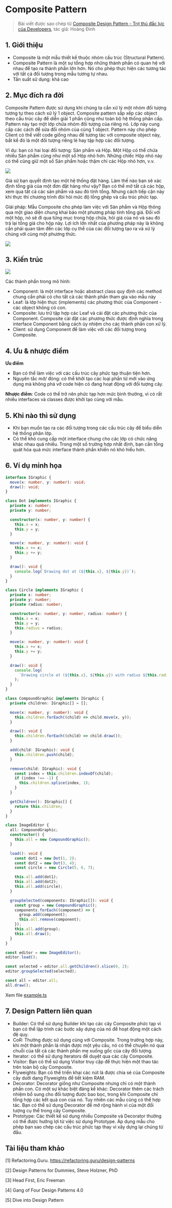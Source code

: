 # Composite Pattern

> Bài viết được sao chép từ [Composite Design Pattern - Trợ thủ đắc lực của Developers](https://viblo.asia/p/composite-design-pattern-tro-thu-dac-luc-cua-developers-Qbq5QBk3KD8), tác giả: Hoàng Đinh

## 1. Giới thiệu

- Composite là một mẫu thiết kế thuộc nhóm cấu trúc (Structural Pattern).
- Composite Pattern là một sự tổng hợp những thành phần có quan hệ với nhau để tạo ra thành phần lớn hơn. Nó cho phép thực hiện các tương tác với tất cả đối tượng trong mẫu tương tự nhau.
- Tần suất sử dụng: khá cao

## 2. Mục đích ra đời

Composite Pattern được sử dụng khi chúng ta cần xử lý một nhóm đối tượng tương tự theo cách xử lý 1 object. Composite pattern sắp xếp các object theo cấu trúc cây để diễn giải 1 phần cũng như toàn bộ hệ thống phân cấp. Pattern này tạo một lớp chứa nhóm đối tượng của riêng nó. Lớp này cung cấp các cách để sửa đổi nhóm của cùng 1 object. Pattern này cho phép Client có thể viết code giống nhau để tương tác với composite object này, bất kể đó là một đối tượng riêng lẻ hay tập hợp các đối tượng.

Ví dụ: bạn có hai loại đối tượng: Sản phẩm và Hộp. Một Hộp có thể chứa nhiều Sản phẩm cũng như một số Hộp nhỏ hơn. Những chiếc Hộp nhỏ này có thể cũng giữ một số Sản phẩm hoặc thậm chí các Hộp nhỏ hơn, v.v.

![](https://images.viblo.asia/79ef6968-27a6-49c7-a6cb-78bcd37e5804.png)

Giả sử bạn quyết định tạo một hệ thống đặt hàng. Làm thế nào bạn sẽ xác định tổng giá của một đơn đặt hàng như vậy? Bạn có thể mở tất cả các hộp, xem qua tất cả các sản phẩm và sau đó tính tổng. Nhưng cách tiếp cận này khi thực thi chương trình đòi hỏi mức độ lồng ghép và cấu trúc phức tạp.

Giải pháp: Mẫu Composite cho phép làm việc với Sản phẩm và Hộp thông qua một giao diện chung khai báo một phương pháp tính tổng giá. Đối với một hộp, nó sẽ đi qua từng mục trong hộp chứa, hỏi giá của nó và sau đó trả lại tổng giá cho hộp này. Lợi ích lớn nhất của phương pháp này là không cần phải quan tâm đến các lớp cụ thể của các đối tượng tạo ra và xử lý chúng với cùng một phương thức.

![](https://images.viblo.asia/33426952-6848-43d6-9b07-88d9ee9436d7.png)

## 3. Kiến trúc

![](https://refactoring.guru/images/patterns/diagrams/composite/structure-en.png?id=b7f114558b594dfb220d225398b2b744)

Các thành phần trong mô hình:

- Component: là một interface hoặc abstract class quy định các method chung cần phải có cho tất cả các thành phần tham gia vào mẫu này
- Leaf: là lớp hiện thực (implements) các phương thức của Component - các object không có con.
- Composite: lưu trữ tập hợp các Leaf và cài đặt các phương thức của Component. Composite cài đặt các phương thức được định nghĩa trong interface Component bằng cách ủy nhiệm cho các thành phần con xử lý.
- Client: sử dụng Component để làm việc với các đối tượng trong Composite.

## 4. Ưu & nhược điểm

**Ưu điểm**

- Bạn có thể làm việc với các cấu trúc cây phức tạp thuận tiện hơn.
- Nguyên tắc mở/ đóng: có thể khởi tạo các loại phần tử mới vào ứng dụng mà không phá vỡ code hiện có đang hoạt động với đối tượng cây.

**Nhược điểm**: Code có thể trở nên phức tạp hơn mức bình thường, vì có rất nhiều interfaces và classes được khởi tạo cùng với mẫu.

## 5. Khi nào thì sử dụng

- Khi bạn muốn tạo ra các đối tượng trong các cấu trúc cây để biểu diễn hệ thống phân lớp.
- Có thể khó cung cấp một interface chung cho các lớp có chức năng khác nhau quá nhiều. Trong một số trường hợp nhất định, bạn cần tổng quát hóa quá mức interface thành phần khiến nó khó hiểu hơn.

## 6. Ví dụ minh họa

```ts
interface IGraphic {
  move(x: number, y: number): void;
  draw(): void;
}

class Dot implements IGraphic {
  private x: number;
  private y: number;

  constructor(x: number, y: number) {
    this.x = x;
    this.y = y;
  }

  move(x: number, y: number): void {
    this.x += x;
    this.y += y;
  }

  draw(): void {
    console.log(`Drawing dot at (${this.x}, ${this.y})`);
  }
}

class Circle implements IGraphic {
  private x: number;
  private y: number;
  private radius: number;

  constructor(x: number, y: number, radius: number) {
    this.x = x;
    this.y = y;
    this.radius = radius;
  }

  move(x: number, y: number): void {
    this.x += x;
    this.y += y;
  }

  draw(): void {
    console.log(
      `Drawing circle at (${this.x}, ${this.y}) with radius ${this.radius}`
    );
  }
}

class CompoundGraphic implements IGraphic {
  private children: IGraphic[] = [];

  move(x: number, y: number): void {
    this.children.forEach((child) => child.move(x, y));
  }

  draw(): void {
    this.children.forEach((child) => child.draw());
  }

  add(child: IGraphic): void {
    this.children.push(child);
  }

  remove(child: IGraphic): void {
    const index = this.children.indexOf(child);
    if (index !== -1) {
      this.children.splice(index, 1);
    }
  }

  getChildren(): IGraphic[] {
    return this.children;
  }
}

class ImageEditor {
  all: CompoundGraphic;
  constructor() {
    this.all = new CompoundGraphic();
  }

  load(): void {
    const dot1 = new Dot(1, 2);
    const dot2 = new Dot(3, 4);
    const circle = new Circle(5, 6, 7);

    this.all.add(dot1);
    this.all.add(dot2);
    this.all.add(circle);
  }

  groupSelected(components: IGraphic[]): void {
    const group = new CompoundGraphic();
    components.forEach((component) => {
      group.add(component);
      this.all.remove(component);
    });
    this.all.add(group);
    this.all.draw();
  }
}

const editor = new ImageEditor();
editor.load();

const selected = editor.all.getChildren().slice(0, 2);
editor.groupSelected(selected);

const all = editor.all;
all.draw();
```

Xem file [example.ts](./example.ts)

## 7. Design Pattern liên quan

- Builder: Có thể sử dụng Builder khi tạo các cây Composite phức tạp vì bạn có thể lập trình các bước xây dựng của nó để hoạt động một cách đệ quy.
- CoR: Thường được sử dụng cùng với Composite. Trong trường hợp này, khi một thành phần lá nhận được một yêu cầu, nó có thể chuyển nó qua chuỗi của tất cả các thành phần mẹ xuống gốc của cây đối tượng.
- Iterator: có thể sử dụng Iterators để duyệt qua các cây Composite.
- Visitor: Bạn có thể sử dụng Visitor truy cập để thực hiện một thao tác trên toàn bộ cây Composite.
- Flyweights: Bạn có thể triển khai các nút lá được chia sẻ của Composite cây dưới dạng Flyweights để tiết kiệm RAM.
- Decorator: Decorator giống như Composite nhưng chỉ có một thành phần con. Có một sự khác biệt đáng kể khác: Decorator thêm các trách nhiệm bổ sung cho đối tượng được bao bọc, trong khi Composite chỉ tổng hợp các kết quả con của nó. Tuy nhiên các mẫu cũng có thể hợp tác. Bạn có thể sử dụng Decorator để mở rộng hành vi của một đối tượng cụ thể trong cây Composite.
- Prototype: Các thiết kế sử dụng nhiều Composite và Decorator thường có thể được hưởng lợi từ việc sử dụng Prototype. Áp dụng mẫu cho phép bạn sao chép các cấu trúc phức tạp thay vì xây dựng lại chúng từ đầu.

## Tài liệu tham khảo

[1] Refactoring.Guru. https://refactoring.guru/design-patterns

[2] Design Patterns for Dummies, Steve Holzner, PhD

[3] Head First, Eric Freeman

[4] Gang of Four Design Patterns 4.0

[5] Dive into Design Pattern

